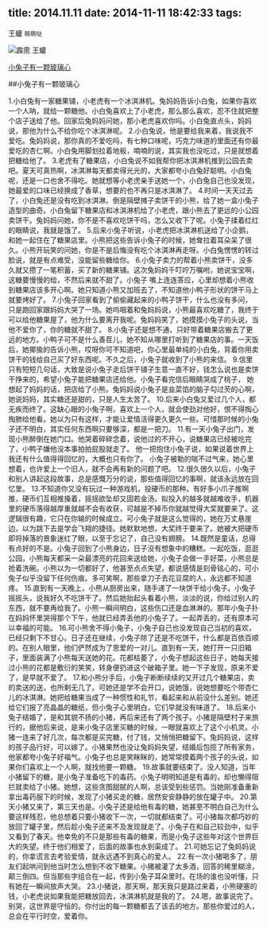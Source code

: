 title: 2014.11.11
date: 2014-11-11 18:42:33
tags:
---


王蠸 `萌萌哒`
<!-- more -->

![霹雳 王蠸](http://img-pili.qiniudn.com/pili/desktop/houkui.jpg)



[小兔子有一颗玻璃心](http://tieba.baidu.com/p/3213041430)


##小兔子有一颗玻璃心

1.小白兔有一家糖果铺，小老虎有一个冰淇淋机。兔妈妈告诉小白兔，如果你喜欢一个人呐，就给一颗糖他。小白兔喜欢上了小老虎，那么那么喜欢，忍不住就把整个店子送给了他。回家后兔妈妈问她，那小老虎喜欢你吗。小白兔直点头，妈妈说，那他为什么不给你吃个冰淇淋呢。
2.小白兔说，他是要给我来着，我说我不爱吃。兔妈妈说，那你真的不爱吃吗，有七种口味呢，巧克力味道的里面还有你最爱吃的杏仁啊。小白兔用脚划拉着地板，喃喃的说，其实我也没吃过，只是就想着把糖给他了。
3.老虎有了糖果店，小白兔说不如我帮你把冰淇淋机推到公园去卖吧。夏天可真热啊，冰淇淋每天都卖得光光的，大家都夸小白兔好聪明。小白兔呢，还是一口也舍不得吃。她就想等小老虎亲手送她一个，小白兔自己也没发现，她最爱的口味已经换成了香草，想要的也不再只是冰淇淋了。
4.时间一天天过去了，小白兔还是没有吃到冰淇淋。倒是隔壁摊子卖饼干的小熊，给了她一盒小兔子造型的曲奇。小白兔留下糖果店和冰淇淋机给了小老虎，跟小熊去了更远的小公园卖饼干。兔妈妈问她，你不是不喜欢吃饼干吗，怎么又收下了呢。小兔子揉着红红的眼睛说，我就是饿了。
5.后来小兔子听说，小老虎把冰淇淋机送给了小企鹅，和她一起住在了糖果店里。小熊把这些告诉小兔子的时候，她耷拉着耳朵呆了很久。小熊开玩笑的问她，你是不是后悔没有吃个冰淇淋再走呀。小白兔愣愣的转过脸说，就是有点难受，没能留些糖给你。
6.小兔子卖力的帮着小熊卖饼干，没多久就又攒了一笔积蓄，买了新的糖果铺。这次兔妈妈千叮咛万嘱咐，她说宝宝啊，这糖要慢慢的给，不然后来就不甜了。小兔子 嘴上连连答应，心里却想着小熊收到糖果店该多开心啊。她只知道小熊又加班去了，不知道他小鸭子形状的饼干马上就要烤好了。
7.小兔子回家看到了偷偷藏起来的小鸭子饼干，什么也没有多问，只是跑回家跟妈妈大哭了一场。她呜咽着和兔妈妈说，小熊最喜欢吃糖了，我终于可以给他糖果屋了，他为什么要离开我呢。兔妈妈笑了，她摸摸小兔子的头说，当他不爱你了，你的糖就不甜了。
8.小兔子还是想不通，只好带着糖果店搬去了更远的地方。小鸭子可不是什么善茬儿，她不知从哪里打听到了糖果店的事。一天饭后，她揶揄的告诉小熊，哎呀你可不知道吧，你心里最单纯的小白兔，背着你用卖饼干的钱给自己买了好东西呢。不久之后，小兔子就收到了小熊的来信。
9.信里只有短短几句话，大致是说小兔子走后饼干铺子生意一直不好，钱怎么说也是卖饼干挣来的，希望小兔子能把糖果店还给他。小兔子看完信后眼睛哭成了桃子， 她想起了妈妈的话，把店给了小熊。兔妈妈说小兔子是韭菜馅的脑子勾过芡的心啊，她说妈妈，其实糖还是甜的，只是人生太苦了。
10.后来小白兔又爱过几个人，都无疾而终了。这缺心眼的小兔子啊，喜欢上一个人，就会使劲对他好，恨不得掏心掏肺给他看。她以为只有这样，才能让爱情活得更久更久一些。可惜那时候的小兔子还不明白，其实任何东西啊只要够深，都是一把刀。
11.有一天小兔子出门，发现小熊醉倒在她门口。他哭着碎碎念着，说他过的不开心，说糖果店已经被吃完了，小鸭子嫌他没本事拍拍屁股就走了。 他一把抱住小兔子说，如果说着世界上我还有什么值得得回忆的，大概也只有你了。 小兔子被勒的喘不过气来，她心里想着，也许爱上一个旧人，就不会再有新的问题了吧。
12.很久很久以后，小兔子和别人讲起这段故事，总是感慨万分的说，那些值得回忆的事啊，就该永远放在回忆里。
13.不知道你又没有玩过一种游戏机，投硬币的那种。有好多小爪子推啊推，硬币们互相推搡着，摇摇欲坠却又固若金汤。拟投入的越多就越难收手，机器里的硬币落得越厚重就越不会有收获，可越是不掉币你就越觉得大奖就要来了。这逻辑很有趣，它只在你输的时候成立。可小兔子就是这么觉得的，她在万丈悬崖边，以为跳下去是学会飞翔的捷径。她默默地想，大奖终于要来了。她被大把硬币即将掉落的景象迷红了眼，以至于忘记了，自己没有翅膀。
14.既然是童话，总得有点好的不是。小兔子回到了小熊身边，日子没有想象中的糟糕。一起吃饭，逛逛公园，小熊每天都采一朵最漂亮的花回来送给她，小兔子会做一手好菜，小熊总是抢着洗碗。小熊以为一切都好了，他甚至点点失望，都说感情是刻骨铭心的，可小兔子似乎没留下任何伤痕。多可笑啊，那些拿刀子去花豆腐的人，永远都不知道疼。
15.直到有一天晚上，小熊从厨房出来，随手递了一块饼干给小兔子。小兔子摇摇头，说我好久不吃饼干了。然后她抬起头看着小熊，淡淡的说，你给过别人的东西，就不要再给我了。小熊一瞬间明白，这些伤口还是血淋淋的。那年小兔子扑在妈妈怀里哭得那个下午，他就已经弄丢他的小兔子了。一起弄丢的，还有原本可以幸福的可能。
16.可小熊舍不得小兔子，小兔子自己也没发现自己当初的喜欢，已经只剩下不甘心。日子还在继续，小兔子除了还是不吃饼干，什么都是百依百顺的。在别人眼里，他们俨然成为了恩爱的一对儿。直到有一天，她打开一只旧箱子，里面装满了小熊每天送她的花。花都枯萎了，小兔子想起这些日子，她每天接过小熊的花都是敷衍的笑笑，转身便扔进这个破箱子里。她一下子发现，原来不爱了，是早就不爱了。
17.和小熊分手后，小兔子断断续续的又开过几个糖果店，卖的卖送的送，也所剩无几了。可她还是学不会开口，说她饿，说她想要吃个带杏仁儿的冰淇淋。她把给糖果当成了一种惯性和礼节，看起来和从前没什么差别。她还给它们报了亮晶晶的糖纸，但小兔子心里明白，它们早就没有味道了。
18.后来小兔子结婚了，是和其貌不扬的小猪，再后来还有了两个孩子。小猪是隔壁村子来旅行的，据他后来说，是来小兔子店里买糖的时候，一眼就喜欢上了这个小机灵。小猪一连来了好几次，每次都是买完糖，付了钱，又悄悄把糖留下。兔妈妈说，这样的孩子品行好，可以嫁了。小猪果然也没让兔妈妈失望，结婚后包揽了所有家务，他家都夸小兔子好福气。小兔子也总是笑眯眯的，她常常摸着两个孩子的头说，如果你们喜欢上一个人啊，就找他要一颗糖。
19.故事就要结束了。没人知道，当年小猪留下的糖，是小兔子准备吃下的毒药。小兔子明明知道是有毒的，却也懒得阻拦就卖给了小猪。她想，这些贪图甜腻的人啊，总该受到些惩罚。当她刚准备重新拿出毒药服下的时候，发现了小猪买走的糖，居然安安静静的放在罐子中。
20.第天小猪又来了，第三天也是。小兔子还是给他有毒的糖，她甚至不明白自己为什么要这样残忍，他总想着只要小猪收下一次，一切就都结束了。可小猪每次都巧妙的放回了罐子里，然后趁小兔子还来不及发现就走了。小兔子在和自己较劲中，似乎又看到了春天。他幸免的不只是那些有毒的糖果，而是小兔子这些年对这个世界巨大的失望。终于他们相爱了，后面的故事也水到渠成了。
21.可她忘记了兔妈妈说的，你拿谎言去考验爱情，就永远遇不到真心的爱人。
22.有一次小猪喝多了，朋友们起哄问到他当时怎么想到不收下糖果。小猪被灌了太多酒，回答的稀里糊涂，颠三倒四。但当那些字组合在一起，传到小兔子耳朵里时。在场的谁也没听懂，只有她在一瞬间放声大哭。
23.小猪说，那天啊，那天我只是路过来着，小熊硬塞的钱，小老虎说如果我能把糖放回去，冰淇淋机就是我的了。
24.嗯，故事说完了。别哭，这世界是守恒的。你付出的每一颗糖都去了该去的地方。那些你爱过的人，总会在平行时空，爱着你。
